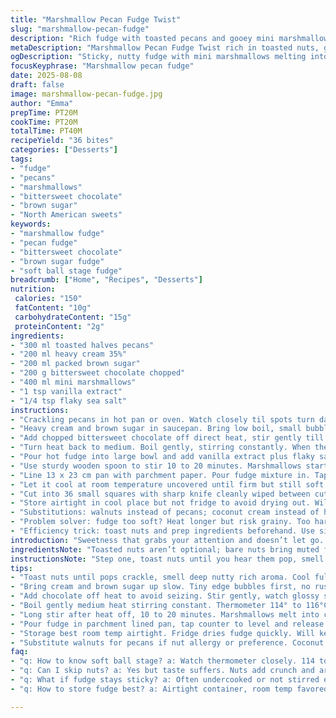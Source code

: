 ```yaml
---
title: "Marshmallow Pecan Fudge Twist"
slug: "marshmallow-pecan-fudge"
description: "Rich fudge with toasted pecans and gooey mini marshmallows, melding bittersweet cocoa and a hint of sea salt. Cream and brown sugar form a caramel-like base, reducing the sugar intensity. Toast nuts for crunch and aroma. Watch the candy thermometer to hit soft ball stage just right; too low and fudge won’t set, too high risks graininess. Stirring long after heat is off melts marshmallows into chewy pockets. Chill for firm bite, then cut into bite-sized squares. Swap milk chocolate for semi-bitter chocolate for deeper flavor; add flaky salt or a drop of vanilla extract for added depth."
metaDescription: "Marshmallow Pecan Fudge Twist rich in toasted nuts, gooey pockets. Brown sugar caramel base, bittersweet cocoa punch. Stir long, chill well, cut neat bites."
ogDescription: "Sticky, nutty fudge with mini marshmallows melting into chewy surprises. Watch sugar closely, timing crucial. Chill for firm squares. Reality in every bite."
focusKeyphrase: "Marshmallow pecan fudge"
date: 2025-08-08
draft: false
image: marshmallow-pecan-fudge.jpg
author: "Emma"
prepTime: PT20M
cookTime: PT20M
totalTime: PT40M
recipeYield: "36 bites"
categories: ["Desserts"]
tags:
- "fudge"
- "pecans"
- "marshmallows"
- "bittersweet chocolate"
- "brown sugar"
- "North American sweets"
keywords:
- "marshmallow fudge"
- "pecan fudge"
- "bittersweet chocolate"
- "brown sugar fudge"
- "soft ball stage fudge"
breadcrumb: ["Home", "Recipes", "Desserts"]
nutrition: 
 calories: "150"
 fatContent: "10g"
 carbohydrateContent: "15g"
 proteinContent: "2g"
ingredients:
- "300 ml toasted halves pecans"
- "200 ml heavy cream 35%"
- "200 ml packed brown sugar"
- "200 g bittersweet chocolate chopped"
- "400 ml mini marshmallows"
- "1 tsp vanilla extract"
- "1/4 tsp flaky sea salt"
instructions:
- "Crackling pecans in hot pan or oven. Watch closely til spots turn darker; smell rich nutty aroma. Cool before use to keep them crisp—no soggy pieces."
- "Heavy cream and brown sugar in saucepan. Bring low boil, small bubbles forming around edges, sugar fully dissolved. Slow and steady heat to avoid scorching sugar on bottom."
- "Add chopped bittersweet chocolate off direct heat, stir gently till melted into thick glossy sauce. Use spatula to get every last shiny bit. Put candy thermometer in."
- "Turn heat back to medium. Boil gently, stirring constantly. When thermometer hits 114°C to 116°C (approaching firm ball stage), remove from heat immediately. Timing critical here; overshoot and fudge gets grainy, undershoot and it won’t set."
- "Pour hot fudge into large bowl and add vanilla extract plus flaky salt. Stir in mini marshmallows and toasted pecans."
- "Use sturdy wooden spoon to stir 10 to 20 minutes. Marshmallows start dissolving but still keep chew. Texture changes from glossy to thick and matte—critical tactile sign the sugar is crystallizing correctly."
- "Line 13 x 23 cm pan with parchment paper. Pour fudge mixture in. Tap pan gently on counter to release air bubbles and level out surface."
- "Let it cool at room temperature uncovered until firm but still soft to press; about 30 minutes depending on kitchen climate. Then transfer to fridge for 15 minutes if needed for sharper cut."
- "Cut into 36 small squares with sharp knife cleanly wiped between cuts."
- "Store airtight in cool place but not fridge to avoid drying out. Will keep several days."
- "Substitutions: walnuts instead of pecans; coconut cream instead of heavy cream for dairy-free alternative but expect texture shift; white chocolate for sweeter but softer fudge."
- "Problem solver: fudge too soft? Heat longer but risk grainy. Too hard? Slightly undercook and chill less. Sticky fudge? Stir longer off heat to finish crystallization."
- "Efficiency trick: toast nuts and prep ingredients beforehand. Use silicone spatula for scraping. Use candy thermometer accurate to 1 degree for best results."
introduction: "Sweetness that grabs your attention and doesn’t let go. Toasted nuts snap under tongue’s pressure, marshmallows puddle in soft molten pools. Notes of bittersweet chocolate anchor teeth and fingers sticky with fudge. Past attempts taught me patience; the slow simmer, watching thermometer, stirring for what feels like forever — all pay off. Brown sugar over white lends a rustic depth, takes edge off oversweetness. Vanilla and sea salt? Game changers, subtle push-pull on flavor that keeps you reaching back. The key’s recognizing when fudge changes its sheen, how it coats the spoon thick and linger. No guessing, but listening with nose and eyes, fingers. Calling it a candy is like saying a symphony is just noise—there’s more to feel and know here."
ingredientsNote: "Toasted nuts aren’t optional; bare nuts bring muted flavor and flop in texture. Brown sugar reacts differently than white — mellower, caramel notes, but test your sugar’s moisture content; some brown sugars vary and affect final texture. Vanilla extract lifts the fudge from clunky to refined, don’t skip, even if it’s just a teaspoon. Mini marshmallows add both chew and sweetness but not too many or the fudge will refuse to set properly. Flaky sea salt is final punctuation; coarse salt bits contrast sweet, balancing act. Cream should be full fat to lend richness and proper mouthfeel; no skim here. Chocolate quality matters; mid- or bittersweet with real cocoa butter beats cheap chips every time."
instructionsNote: "Step one, toast nuts until you hear them pop, smell deep nutty scent, then cool. Cream and sugar heat slowly, bubbles starting at edges, no roaring boil or sugar will scorch quietly and ruin lusciousness. Adding chocolate off heat helps avoid seizing. The thermometer’s climb is anxiety and thrill mixed; soft ball stage between 114ºC and 116ºC is gold. Heat off, quick stir in vanilla then marshmallows and nuts. Stir for 10–20 minutes — this stage is all about tactile clues — fudge thickening, marshmallows melting but still chunked. Pour into prepared pan, level with taps. Cool on counter till just firm then chill for clean cuts. Patience pays; avoid cutting sleepy fudge or it crumbles. Use sharp knife, wipe clean with damp cloth between cuts. Keep containers tight, room temp preferred to maintain soft, chewable glorious bites."
tips:
- "Toast nuts until pops crackle, smell deep nutty rich aroma. Cool fully or risk sogginess. Crisp nuts clatter under bite, texture key here not limp cinnamon compared to raw."
- "Bring cream and brown sugar up slow. Tiny edge bubbles first, no rush. Sugar dissolves better at steady low boil, scorching ruins caramel base flavor instantly. No high heat."
- "Add chocolate off heat to avoid seizing. Stir gently, watch glossy sauce form. Use spatula to scrape every remnant. Candy thermometer inserted now, critical for next step."
- "Boil gently medium heat stirring constant. Thermometer 114° to 116°C critical soft ball stage. Undershoot fudge soft won’t set. Overshoot grainy texture. Timing here dictates final bite."
- "Long stir after heat off, 10 to 20 minutes. Marshmallows melt into chew pockets, glossy turns matte, tactile sign sugar crystallizing. Patience pays. Won’t look perfect at first glance."
- "Pour fudge in parchment lined pan, tap counter to level and release air bubbles. Cool uncovered till firm but soft to press. Then fridge 15 min if sharper cut needed. Avoid cutting too soon."
- "Storage best room temp airtight. Fridge dries fudge quickly. Will keep several days. If fudge too soft reheating gently or longer cooking try. Too hard? Chill less, undercook slightly."
- "Substitute walnuts for pecans if nut allergy or preference. Coconut cream replaces heavy cream but expect softer fudge, different texture. White chocolate gives sweeter softer fudge variant."
faq:
- "q: How to know soft ball stage? a: Watch thermometer closely. 114 to 116°C range only. Sugar thickens, syrup feels tacky. Too low fudge soft. Too high grainy. No guesswork needed."
- "q: Can I skip nuts? a: Yes but taste suffers. Nuts add crunch and aroma. Without them fudge less complex, texture flop. Try walnuts as swap; texture and flavor shift but still solid."
- "q: What if fudge stays sticky? a: Often undercooked or not stirred enough. Stir longer off heat to crystallize sugar fully. If sticky, chill less or undercook slightly next batch. Trial important."
- "q: How to store fudge best? a: Airtight container, room temp favored. Fridge dries it fast unless you want harder chew. Can last several days. Wrap cuts separately if worried about moisture."

---
```

